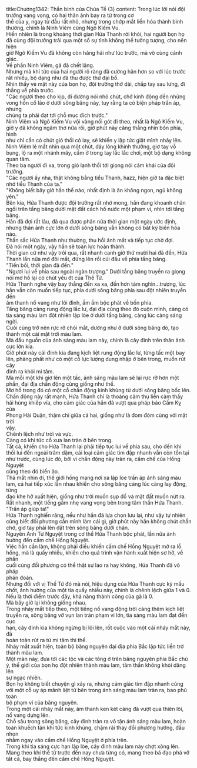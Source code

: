 title:Chương1342: Thần binh của Chúa Tể (3)
content:
Trong lúc lời nói đội trưởng vang vọng, có hai thân ảnh bay ra từ trong cơ<br>thể của y, ngay từ đầu rất nhỏ, nhưng trong chớp mắt liền hóa thành bình<br>thường, chính là Ninh Viêm cùng Ngô Kiếm Vu.<br>Hiển nhiên là trong khoảng thời gian Hứa Thanh rời khỏi, hai người bọn họ<br>đã cùng đội trưởng trải qua một số sự tình không thể tưởng tượng, cho nên hiện<br>giờ Ngô Kiếm Vu đã không còn hăng hái như lúc trước, mà vô cùng cảnh giác.<br>Về phần Ninh Viêm, gã đã chết lặng.<br>Nhưng mà khí tức của hai người rõ ràng đã cường hãn hơn so với lúc trước<br>rất nhiều, bộ dạng như đã thu được thứ đại bổ.<br>Nhìn thấy vẻ mặt này của bọn họ, đội trưởng thở dài, chắp tay sau lưng, đi<br>thẳng về phía trước.<br>"Các ngươi theo cho kịp, đi đường nói nhỏ chút, chớ kinh động đến những<br>vong hồn cổ lão ở dưới sông băng này, tuy rằng ta có biện pháp trấn áp, nhưng<br>chúng ta phải đạt tới chỗ mục đích trước."<br>Ninh Viêm và Ngô Kiếm Vu vội vàng nối gót đi theo, nhất là Ngô Kiếm Vu,<br>giờ y đã không ngâm thơ nữa rồi, giờ phút này căng thẳng nhìn bốn phía, hình<br>như chỉ cần có chút gió thổi cỏ lay, sẽ khiến y lập tức giật mình nhảy lên.<br>Ninh Viêm lé mắt nhìn qua một chút, đáy lòng khinh thường, giơ tay vỗ<br>bụng, lộ ra một nhánh mây, cầm ở trong tay lắc lắc chơi, một bộ dạng không<br>quan tâm.<br>Theo ba người đi xa, trong gió lạnh thổi tới giọng nói cảm khái của đội<br>trưởng.<br>"Các ngươi ấy nha, thật không bằng tiểu Thanh, hazz, hiện giờ ta đặc biệt<br>nhớ tiểu Thanh của ta."<br>"Không biết bây giờ hắn thế nào, nhất định là ăn không ngon, ngủ không<br>yên."<br>Bên kia, Hứa Thanh được đội trưởng rất nhớ mong, hắn đang khoanh chân<br>ngồi trên tầng băng dưới mặt đất cách hồ nước một phạm vi, nhìn tới tầng băng.<br>Hắn đã đợi rất lâu, đã qua được phân nửa thời gian một ngày ước định,<br>nhưng thân ảnh cực lớn ở dưới sông băng vẫn không có bất kỳ biến hóa nào.<br>Thần sắc Hứa Thanh như thường, thu hồi ánh mắt và tiếp tục chờ đợi.<br>Đã nói một ngày, vậy hắn sẽ toàn lực hoàn thành.<br>Thời gian cứ như vậy trôi qua, rất nhanh canh giờ thứ mười hai đã đến, Hứa<br>Thanh lần nữa mở đôi mắt, đứng lên rồi cúi đầu về phía tầng băng.<br>"Tiền bối, thời gian đã đến."<br>"Ngươi lui về phía sau ngoài ngàn trượng." Dưới tầng băng truyền ra giọng<br>nói mơ hồ lại có chút yếu ớt của Thế Tử.<br>Hứa Thanh nghe vậy bay thẳng đến xa xa, đến hơn tám nghìn...trượng, lúc<br>hắn vẫn còn muốn tiếp tục, phía dưới sông băng phía sau đột nhiên truyền đến<br>âm thanh nổ vang như lôi đình, ầm ầm bộc phát về bốn phía.<br>Tầng băng càng rung động lắc lư, đại địa cũng theo đó cuộn mình, càng có<br>tia sáng màu lam đột nhiên lập lòe ở dưới tầng băng, càng lúc càng sáng ngời.<br>Cuối cùng trở nên rực rỡ chói mắt, dường như ở dưới sông băng đó, tạo<br>thành một cái mặt trời màu lam.<br>Mà đầu nguồn của ánh sáng màu lam này, chính là cây đinh trên thân ảnh<br>cực lớn kia.<br>Giờ phút này cái đinh kia đang kịch liệt rung động lắc lư, từng tấc một bay<br>lên, phảng phất như có một cỗ lực lượng dung nhập ở bên trong, muốn rút cây<br>đinh ra khỏi mi tâm.<br>Mà mỗi một khi giơ lên một tấc, ánh sáng màu lam sẽ lại rực rỡ hơn một<br>phần, đại địa chấn động cũng giống như thế.<br>Mơ hồ trong đó có một cỗ chấn động kinh khủng từ dưới sông băng bốc lên.<br>Chấn động này rất mạnh, Hứa Thanh chỉ là thoáng cảm thụ liền cảm thấy<br>hãi hùng khiếp vía, cho cảm giác của hắn đã vượt qua pháp bảo Cấm Kỵ của<br>Phong Hải Quận, thậm chí giữa cả hai, giống như là đom đóm cùng với mặt trời<br>vậy.<br>Chênh lệch như trời và vực.<br>Càng có khí tức cổ xưa lan tràn ở bên trong.<br>Tất cả, khiến cho Hứa Thanh lại phải tiếp tục lui về phía sau, cho đến khi<br>thối lui đến ngoài trăm dặm, cái loại cảm giác tim đập nhanh vẫn còn tồn tại<br>như trước, cùng lúc đó, bởi vì chấn động này tràn ra, cấm chế của Hồng Nguyệt<br>cũng theo đó biến ảo.<br>Thả mắt nhìn đi, thế giới hồng mang nơi xa lập lòe trấn áp ánh sáng màu<br>lam, cả hai tiếp xúc lẫn nhau khiến cho sông băng càng lúc càng lay động, từng<br>đạo khe hở xuất hiện, giống như trời muốn sụp đổ và mặt đất muốn nứt ra.<br>Rất nhanh, một tiếng gầm nhẹ vang vọng bên trong tâm thần Hứa Thanh.<br>"Trấn áp giúp ta!"<br>Hứa Thanh nghiến răng, nếu như hắn đã lựa chọn lưu lại, như vậy tự nhiên<br>cũng biết đối phương cần mình làm cái gì, giờ phút này hắn không chút chần<br>chờ, giơ tay phải lên đặt trên sông băng dưới chân.<br>Nguyên Anh Tử Nguyệt trong cơ thể Hứa Thanh bộc phát, lần nữa ảnh<br>hưởng đến cấm chế Hồng Nguyệt.<br>Việc hắn cần làm, không phải điều khiển cấm chế Hồng Nguyệt mở ra lỗ<br>hổng, mà là quấy nhiễu, khiến cho quá trình vận hành xuất hiện sơ hở, về phần<br>cuối cùng đối phương có thể thật sự lao ra hay không, Hứa Thanh đã vô pháp<br>phán đoán.<br>Nhưng đối với vị Thế Tử đó mà nói, hiệu dụng của Hứa Thanh cực kỳ mấu<br>chốt, ảnh hưởng của một tia quấy nhiễu này, chính là chênh lệch giữa 1 và 0.<br>Nếu là thời điểm trước đây, khả năng thành công của gã là 0.<br>Mà bây giờ lại không giống nhau.<br>Trong nháy mắt tiếp theo, một tiếng nổ vang động trời càng thêm kịch liệt<br>truyền ra, sông băng vỡ vụn lan tràn phạm vi lớn, tia sáng màu lam đạt đến cực<br>hạn, cây đinh kia không ngừng bị lôi lên, rốt cuộc vào một cái nháy mắt này, đã<br>hoàn toàn rút ra từ mi tâm thi thể.<br>Nháy mắt xuất hiện, toàn bộ băng nguyên đại địa phía Bắc lập tức liền trở<br>thành màu lam.<br>Một màn này, đưa tới các tộc và các tông ở trên băng nguyên phía Bắc chú<br>ý, thế giới của bọn họ đột nhiên thành màu lam, tâm thần không khỏi dâng lên<br>sự ngạc nhiên.<br>Bọn họ không biết chuyện gì xảy ra, nhưng cảm giác tim đập nhanh cùng<br>với một cỗ uy áp mãnh liệt từ bên trong ánh sáng màu lam tràn ra, bao phủ toàn<br>bộ phạm vi của băng nguyên.<br>Trong một cái nháy mắt này, âm thanh ken két càng đã vượt qua thiên lôi,<br>nổ vang dựng lên.<br>Chỗ sâu trong sông băng, cây đinh tràn ra vô tận ánh sáng màu lam, hoàn<br>toàn khuếch tán khí tức kinh khủng, chậm rãi thay đổi phương hướng, đầu nhọn<br>nhắm ngay vào cấm chế Hồng Nguyệt ở phía trên.<br>Trong khi tia sáng cực hạn lập lòe, cây đinh màu lam này chợt xông lên.<br>Mang theo khí thế từ trước đến nay chưa từng có, mang theo bá đạo phá vỡ<br>tất cả, bay thẳng đến cấm chế Hồng Nguyệt.